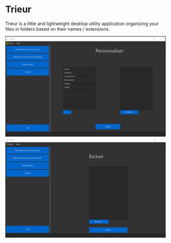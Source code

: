 # Trieur
Trieur is a little and lightweight desktop utility application organizing your files in folders based on their names / extensions.

![](1.png)
![](2.png)
